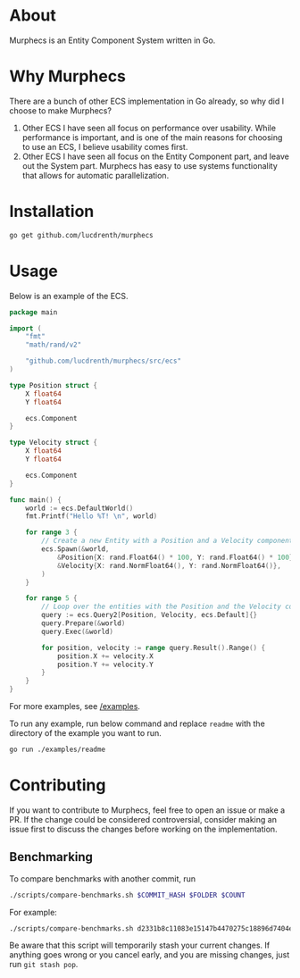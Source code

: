 # About
Murphecs is an Entity Component System written in Go.

# Why Murphecs
There are a bunch of other ECS implementation in Go already, so why did I choose to make Murphecs? 

1. Other ECS I have seen all focus on performance over usability. While performance is important, and is one of the main reasons for choosing to use an ECS, I believe usability comes first. 
2. Other ECS I have seen all focus on the Entity Component part, and leave out the System part. Murphecs has easy to use systems functionality that allows for automatic parallelization.

# Installation
```bash
go get github.com/lucdrenth/murphecs
```

# Usage
Below is an example of the ECS. 
```go
package main

import (
	"fmt"
	"math/rand/v2"

	"github.com/lucdrenth/murphecs/src/ecs"
)

type Position struct {
	X float64
	Y float64

	ecs.Component
}

type Velocity struct {
	X float64
	Y float64

	ecs.Component
}

func main() {
	world := ecs.DefaultWorld()
	fmt.Printf("Hello %T! \n", world)

	for range 3 {
		// Create a new Entity with a Position and a Velocity component
		ecs.Spawn(&world,
			&Position{X: rand.Float64() * 100, Y: rand.Float64() * 100},
			&Velocity{X: rand.NormFloat64(), Y: rand.NormFloat64()},
		)
	}

	for range 5 {
		// Loop over the entities with the Position and the Velocity component
		query := ecs.Query2[Position, Velocity, ecs.Default]{}
		query.Prepare(&world)
		query.Exec(&world)

		for position, velocity := range query.Result().Range() {
			position.X += velocity.X
			position.Y += velocity.Y
		}
	}
}
```

For more examples, see [/examples](./examples/).

To run any example, run below command and replace `readme` with the directory of the example you want to run.
```bash
go run ./examples/readme
```

# Contributing
If you want to contribute to Murphecs, feel free to open an issue or make a PR. If the change could be considered controversial, consider making an issue first to discuss the changes before working on the implementation. 

## Benchmarking
To compare benchmarks with another commit, run
```bash
./scripts/compare-benchmarks.sh $COMMIT_HASH $FOLDER $COUNT
```

For example:
```bash
./scripts/compare-benchmarks.sh d2331b8c11083e15147b4470275c18896d7404e3 ./benchmark/ 10
```

Be aware that this script will temporarily stash your current changes. If anything goes wrong or you cancel early, and you are missing changes, just run `git stash pop`.
